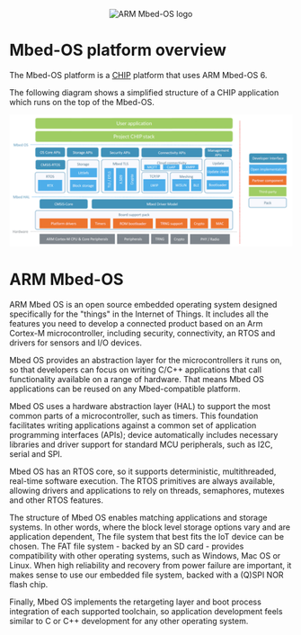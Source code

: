 <p align="center">
  <img src="https://raw.githubusercontent.com/ARMmbed/mbed-os/master/logo.png" alt="ARM Mbed-OS logo"/>
</p>

# Mbed-OS platform overview

The Mbed-OS platform is a
[CHIP](https://github.com/project-chip/connectedhomeip) platform that uses
ARM Mbed-OS 6.

The following diagram shows a simplified structure of a CHIP application which runs on
the top of the Mbed-OS.

<p align="center">
    <img src="../images/chip_mbedos_overview_simplified.png" alt="chip_mbedos_overview_simplified">
</p>

# ARM Mbed-OS

ARM Mbed OS is an open source embedded operating system designed specifically for the 
"things" in the Internet of Things. It includes all the features you need to develop
a connected product based on an Arm Cortex-M microcontroller, including security, 
connectivity, an RTOS and drivers for sensors and I/O devices.

Mbed OS provides an abstraction layer for the microcontrollers it runs on,
so that developers can focus on writing C/C++ applications that call functionality
available on a range of hardware. That means Mbed OS applications can be reused on any
Mbed-compatible platform.

Mbed OS uses a hardware abstraction layer (HAL) to support the most common parts of a
microcontroller, such as timers. This foundation facilitates writing applications
against a common set of application programming interfaces (APIs); device automatically
includes necessary libraries and driver support for standard MCU peripherals, such as I2C,
serial and SPI.

Mbed OS has an RTOS core, so it supports deterministic, multithreaded, real-time software
execution. The RTOS primitives are always available, allowing drivers and applications
to rely on threads, semaphores, mutexes and other RTOS features.

The structure of Mbed OS enables matching applications and storage systems. In other words,
where the block level storage options vary and are application dependent, The file system
that best fits the IoT device can be chosen. The FAT file system - backed by an SD card - provides
compatibility with other operating systems, such as Windows, Mac OS or Linux. When high
reliability and recovery from power failure are important, it makes sense to use our
embedded file system, backed with a (Q)SPI NOR flash chip.

Finally, Mbed OS implements the retargeting layer and boot process integration of each
supported toolchain, so application development feels similar to C or C++ development
for any other operating system.
